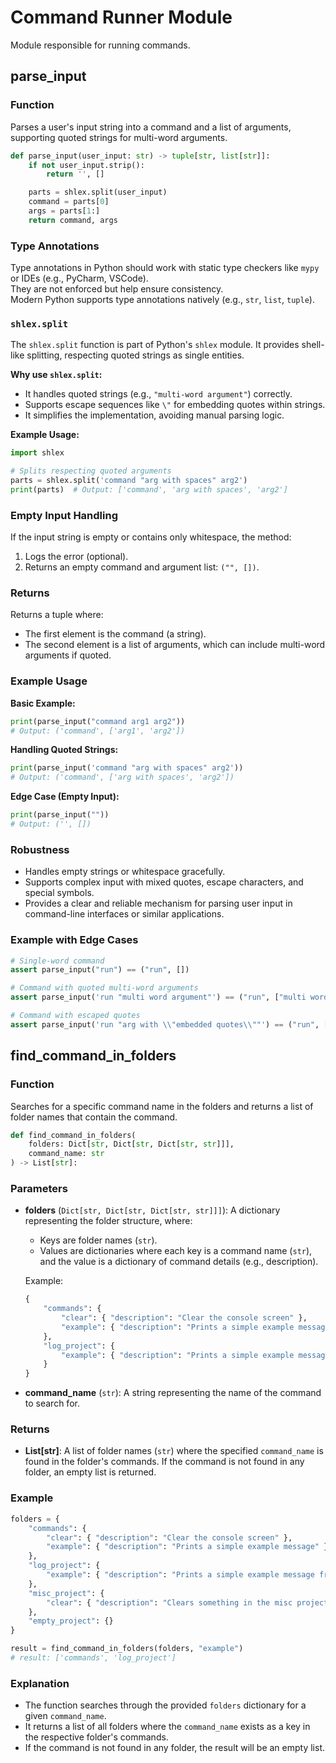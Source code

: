 # Command Runner Module

Module responsible for running commands.

## parse_input

### Function

Parses a user's input string into a command and a list of arguments, supporting quoted strings for multi-word arguments.

```python
def parse_input(user_input: str) -> tuple[str, list[str]]:
    if not user_input.strip():
        return '', []

    parts = shlex.split(user_input)
    command = parts[0]
    args = parts[1:]
    return command, args
```

### Type Annotations

Type annotations in Python should work with static type checkers like `mypy` or IDEs (e.g., PyCharm, VSCode).  
They are not enforced but help ensure consistency.  
Modern Python supports type annotations natively (e.g., `str`, `list`, `tuple`).

### `shlex.split`

The `shlex.split` function is part of Python's `shlex` module. It provides shell-like splitting, respecting quoted strings as single entities.

**Why use `shlex.split`:**

-   It handles quoted strings (e.g., `"multi-word argument"`) correctly.
-   Supports escape sequences like `\"` for embedding quotes within strings.
-   It simplifies the implementation, avoiding manual parsing logic.

**Example Usage:**

```python
import shlex

# Splits respecting quoted arguments
parts = shlex.split('command "arg with spaces" arg2')
print(parts)  # Output: ['command', 'arg with spaces', 'arg2']
```

### Empty Input Handling

If the input string is empty or contains only whitespace, the method:

1. Logs the error (optional).
2. Returns an empty command and argument list: `("", [])`.

### Returns

Returns a tuple where:

-   The first element is the command (a string).
-   The second element is a list of arguments, which can include multi-word arguments if quoted.

### Example Usage

**Basic Example:**

```python
print(parse_input("command arg1 arg2"))
# Output: ('command', ['arg1', 'arg2'])
```

**Handling Quoted Strings:**

```python
print(parse_input('command "arg with spaces" arg2'))
# Output: ('command', ['arg with spaces', 'arg2'])
```

**Edge Case (Empty Input):**

```python
print(parse_input(""))
# Output: ('', [])
```

### Robustness

-   Handles empty strings or whitespace gracefully.
-   Supports complex input with mixed quotes, escape characters, and special symbols.
-   Provides a clear and reliable mechanism for parsing user input in command-line interfaces or similar applications.

### Example with Edge Cases

```python
# Single-word command
assert parse_input("run") == ("run", [])

# Command with quoted multi-word arguments
assert parse_input('run "multi word argument"') == ("run", ["multi word argument"])

# Command with escaped quotes
assert parse_input('run "arg with \\"embedded quotes\\""') == ("run", ['arg with "embedded quotes"'])
```

## find_command_in_folders

### Function

Searches for a specific command name in the folders and returns a list of folder names that contain the command.

```python
def find_command_in_folders(
    folders: Dict[str, Dict[str, Dict[str, str]]], 
    command_name: str
) -> List[str]:
```

### Parameters

- **folders** (`Dict[str, Dict[str, Dict[str, str]]]`): 
  A dictionary representing the folder structure, where:
  - Keys are folder names (`str`).
  - Values are dictionaries where each key is a command name (`str`), and the value is a dictionary of command details (e.g., description).
  
  Example:
  ```python
  {
      "commands": {
          "clear": { "description": "Clear the console screen" },
          "example": { "description": "Prints a simple example message" }
      },
      "log_project": {
          "example": { "description": "Prints a simple example message from log project" }
      }
  }
  ```

- **command_name** (`str`): 
  A string representing the name of the command to search for.

### Returns

- **List[str]**: 
  A list of folder names (`str`) where the specified `command_name` is found in the folder's commands. If the command is not found in any folder, an empty list is returned.

### Example

```python
folders = {
    "commands": {
        "clear": { "description": "Clear the console screen" },
        "example": { "description": "Prints a simple example message" }
    },
    "log_project": {
        "example": { "description": "Prints a simple example message from log project" }
    },
    "misc_project": {
        "clear": { "description": "Clears something in the misc project" }
    },
    "empty_project": {}
}

result = find_command_in_folders(folders, "example")
# result: ['commands', 'log_project']
```

### Explanation

- The function searches through the provided `folders` dictionary for a given `command_name`.
- It returns a list of all folders where the `command_name` exists as a key in the respective folder's commands.
- If the command is not found in any folder, the result will be an empty list.
